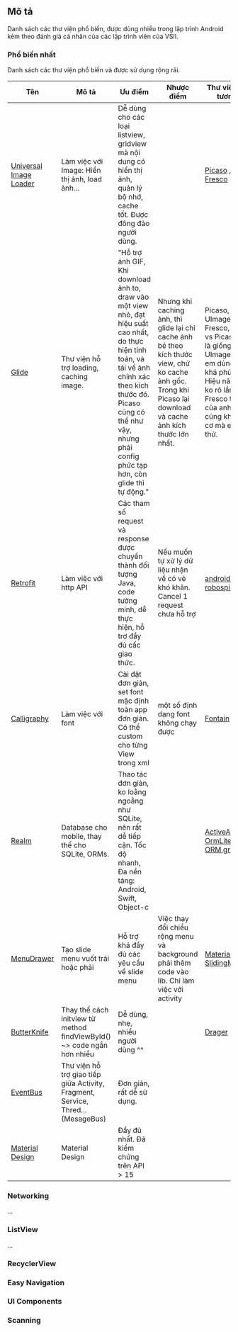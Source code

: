 ## Mô tả

Danh sách các thư viện phổ biến, được dùng nhiều trong lập trình Android kèm theo đánh giá cá nhân của các lập trình viên của VSII.

### Phổ biến nhất

Danh sách các thư viện phổ biến và được sử dụng rộng rãi.

| Tên            | Mô tả |Ưu điểm  |Nhược điểm | Thư viện khác tương tự                    |  
| ----            | ------------      | ------------  | ------------  | ------------       |
| [Universal Image Loader](https://github.com/nostra13/Android-Universal-Image-Loader) | Làm việc với Image: Hiển thị ảnh, load ảnh…|Dễ dùng cho các loại listview, gridview mà nội dung có hiển thị ảnh, quản lý bộ nhớ, cache tốt. Được đông đảo người dùng.|  | [Picaso](https://github.com/square/picasso) , [Glide](https://github.com/bumptech/glide), [Fresco](http://frescolib.org/)|
| [Glide](https://github.com/bumptech/glide) |Thư viện hỗ trợ loading, caching image.|"Hỗ trợ ảnh GIF, Khi download ảnh to, draw vào một view nhỏ, đạt hiệu suất cao nhất, do thực hiện tính toán, và tải về ảnh chính xác theo kích thước đó. Picaso cũng có thể như vậy, nhưng phải config phức tạp hơn, còn glide thì tự động."| Nhưng khi caching ảnh, thì glide lại chỉ cache ảnh bé theo kích thước view, chứ ko cache ảnh gốc. Trong khi Picaso lại download và cache ảnh kích thước lớn nhất.| Picaso, UImageLoader, Fresco, Glide vs Picaso khá là giống nhau. UImageLoader em dùng thấy khá phức tạp. Hiệu năng thì ko rõ lắm. Fresco thì là lib của anh FB, cũng khá ngon cơ mà e chưa thử.|
|[Retrofit](http://square.github.io/retrofit/) | Làm việc với http API| Các tham số request và response được chuyển thành đối tượng Java, code tường minh, dễ thực hiện, hỗ trợ đầy đủ cấc giao thức.| Nếu muốn tự xử lý dữ liệu nhận về có vẻ khó khăn. Cancel 1 request chưa  hỗ trợ|[android-volley](https://github.com/mcxiaoke/android-volley), [robospice](https://github.com/stephanenicolas/robospice)|
| [Calligraphy ](https://github.com/chrisjenx/Calligraphy/blob/master/README.md)       | Làm việc với font| Cài đặt đơn giản, set font mặc định toàn app đơn giản. Có thể custom cho từng View trong xml  |một số định dạng font không chạy được |[Fontain](https://github.com/scopely/fontain) |
|[Realm](https://realm.io/)         | Database cho mobile, thay thế cho SQLite, ORMs. | Thao tác đơn giản, ko loằng ngoằng như SQLite, nên rất dễ tiếp cận. Tốc độ nhanh, Đa nền tảng: Android, Swift, Object-c|  | [ActiveAndroid](https://github.com/pardom/ActiveAndroid/downloads), [OrmLite](http://ormlite.com/),[Sugar ORM](https://github.com/satyan/sugar),[greenDAO](http://greendao-orm.com/) |
| [MenuDrawer](https://github.com/SimonVT/android-menudrawer)| Tạo slide menu vuốt trái hoặc phải| Hỗ trợ khá đầy đủ các yêu cầu về slide menu|Việc thay đổi chiều rộng menu và background phải thêm code vào lib. Chỉ làm việc với activity|[MaterialDrawer](https://github.com/mikepenz/MaterialDrawer), [SlidingMenu](https://github.com/jfeinstein10/SlidingMenu) |
| [ButterKnife](https://github.com/JakeWharton/butterknife)| Thay thế cách initview từ method findViewById() ~> code ngắn hơn nhiều| Dễ dùng, nhẹ, nhiều người dùng ^^| | [Drager](https://github.com/square/dagger) |
|[EventBus](https://github.com/greenrobot/EventBus)| Thư viện hỗ trợ giao tiếp giữa Activity, Fragment, Service, Thred... (MesageBus)| Đơn giản, rất dễ sử dụng.|  | |
| [Material Design](https://github.com/rey5137/material)| Material Design|Đầy đủ nhất. Đã kiểm chứng trên API > 15| | |


### Networking
...

### ListView
...

### RecyclerView


### Easy Navigation 


### UI Components


### Scanning
